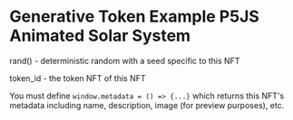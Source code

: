 # Generative Token Example P5JS Animated Solar System

rand() - deterministic random with a seed specific to this NFT

token_id - the token NFT of this NFT

You must define ```window.metadata = () => {...}``` which returns this NFT's metadata including name, description, image (for preview purposes), etc.
